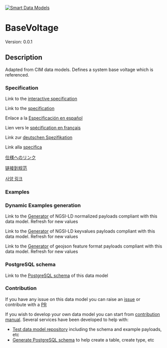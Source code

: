 [![Smart Data Models](https://smartdatamodels.org/wp-content/uploads/2022/01/SmartDataModels_logo.png "Logo")](https://smartdatamodels.org)
# BaseVoltage
Version: 0.0.1

## Description 

Adapted from CIM data models. Defines a system base voltage which is referenced.
### Specification

Link to the [interactive specification](https://swagger.lab.fiware.org/?url=https://smart-data-models.github.io/dataModel.EnergyCIM/BaseVoltage/swagger.yaml)

Link to the [specification](https://github.com/smart-data-models/dataModel.EnergyCIM/blob/master/BaseVoltage/doc/spec.md)

Enlace a la [Especificación en español](https://github.com/smart-data-models/dataModel.EnergyCIM/blob/master/BaseVoltage/doc/spec_ES.md)

Lien vers le [spécification en français](https://github.com/smart-data-models/dataModel.EnergyCIM/blob/master/BaseVoltage/doc/spec_FR.md)

Link zur [deutschen Spezifikation](https://github.com/smart-data-models/dataModel.EnergyCIM/blob/master/BaseVoltage/doc/spec_DE.md)

Link alla [specifica](https://github.com/smart-data-models/dataModel.EnergyCIM/blob/master/BaseVoltage/doc/spec_IT.md)

[仕様へのリンク](https://github.com/smart-data-models/dataModel.EnergyCIM/blob/master/BaseVoltage/doc/spec_JA.md)

[链接到规范](https://github.com/smart-data-models/dataModel.EnergyCIM/blob/master/BaseVoltage/doc/spec_ZH.md)

[사양 링크](https://github.com/smart-data-models/dataModel.EnergyCIM/blob/master/BaseVoltage/doc/spec_KO.md)
### Examples
### Dynamic Examples generation

Link to the [Generator](https://smartdatamodels.org/extra/ngsi-ld_generator.php?schemaUrl=https://raw.githubusercontent.com/smart-data-models/dataModel.EnergyCIM/master/BaseVoltage/schema.json&email=info@smartdatamodels.org) of NGSI-LD normalized payloads compliant with this data model. Refresh for new values

Link to the [Generator](https://smartdatamodels.org/extra/ngsi-ld_generator_keyvalues.php?schemaUrl=https://raw.githubusercontent.com/smart-data-models/dataModel.EnergyCIM/master/BaseVoltage/schema.json&email=info@smartdatamodels.org) of NGSI-LD keyvalues payloads compliant with this data model. Refresh for new values

Link to the [Generator](https://smartdatamodels.org/extra/geojson_features_generator.php?schemaUrl=https://raw.githubusercontent.com/smart-data-models/dataModel.EnergyCIM/master/BaseVoltage/schema.json&email=info@smartdatamodels.org) of geojson feature format payloads compliant with this data model. Refresh for new values
### PostgreSQL schema

Link to the [PostgreSQL schema](https://github.com/smart-data-models/dataModel.EnergyCIM/blob/master/BaseVoltage/schema.sql) of this data model
### Contribution

 If you have any issue on this data model you can raise an [issue](https://github.com/smart-data-models/dataModel.EnergyCIM/issues)  or contribute with a [PR](https://github.com/smart-data-models/dataModel.EnergyCIM/pulls)

 If you wish to develop your own data model you can start from [contribution manual](https://bit.ly/contribution_manual). Several services have been developed to help with: 
 - [Test data model repository](https://smartdatamodels.org/index.php/data-models-contribution-api/) including the schema and example payloads, etc
 - [Generate PostgreSQL schema](https://smartdatamodels.org/index.php/sql-service/) to help create a table, create type, etc